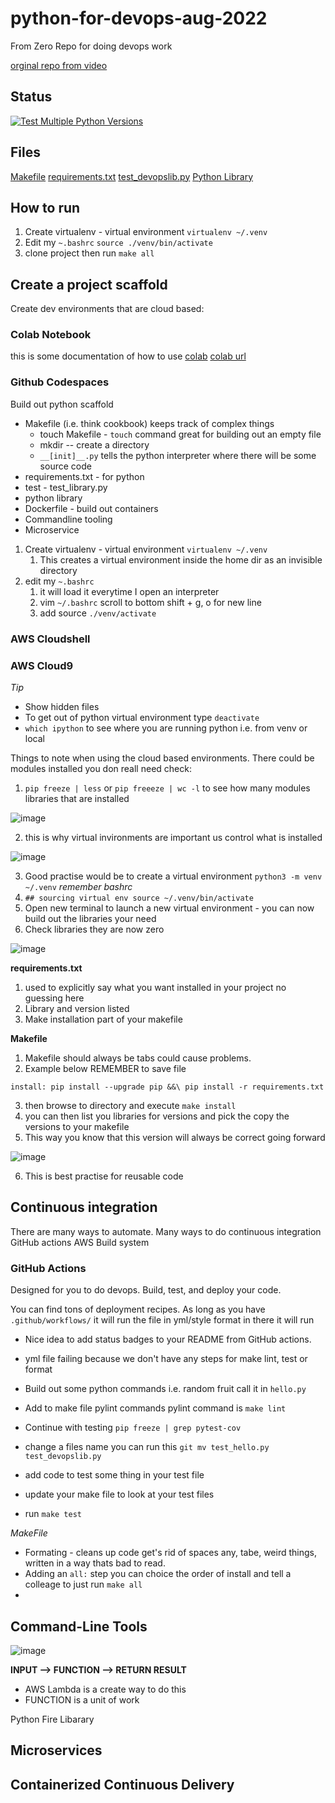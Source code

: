 # python-for-devops-aug-2022
From Zero Repo for doing devops work

[orginal repo from video](https://github.com/noahgift/python-for-devops-may-2022)

## Status

[![Test Multiple Python Versions](https://github.com/tim-webster-7D/python-for-devops-aug-2022/actions/workflows/main.yml/badge.svg)](https://github.com/tim-webster-7D/python-for-devops-aug-2022/actions/workflows/main.yml)

## Files

[Makefile](https://github.com/tim-webster-7D/python-for-devops-aug-2022/blob/main/Makefile)
[requirements.txt](https://github.com/tim-webster-7D/python-for-devops-aug-2022/blob/main/requirements.txt)
[test_devopslib.py](https://github.com/tim-webster-7D/python-for-devops-aug-2022/blob/main/test_devopslib.py)
[Python Library](https://github.com/tim-webster-7D/python-for-devops-aug-2022/tree/main/devopslib)

## How to run

1. Create virtualenv - virtual environment `virtualenv ~/.venv`
2. Edit my `~.bashrc` `source ./venv/bin/activate`
3. clone project then run `make all`

## Create a project scaffold

Create dev environments that are cloud based: 

### Colab Notebook

this is some documentation of how to use [colab](https://github.com/tim-webster-7D/python-for-devops-aug-2022/blob/main/getting_started_pthyon.ipynb)
[colab url](https://colab.research.google.com/)

### Github Codespaces

Build out python scaffold
* Makefile (i.e. think cookbook) keeps track of complex things
  * touch Makefile - `touch` command great for building out an empty file
  * mkdir -- create a directory
  * `__[init]__.py` tells the python interpreter where there will be some source code
* requirements.txt - for python
* test - test_library.py
* python library
* Dockerfile - build out containers
* Commandline tooling
* Microservice

1. Create virtualenv - virtual environment `virtualenv ~/.venv`
   1. This creates a virtual environment inside the home dir as an invisible directory
2. edit my `~.bashrc`
   1. it will load it everytime I open an interpreter
   2. vim `~/.bashrc` scroll to bottom shift + g, o for new line
   3. add source `./venv/activate`


### AWS Cloudshell
### AWS Cloud9

*Tip*
* Show hidden files 
* To get out of python virtual environment type `deactivate`
* `which ipython` to see where you are running python i.e. from venv or local

Things to note when using the cloud based environments. There could be modules installed you don reall need check:
1. `pip freeze | less` or `pip freeeze | wc -l` to see how many modules libraries that are installed 

![image](https://user-images.githubusercontent.com/32961611/183281416-29ee4163-d530-4b08-b57a-7b668a9bbd04.png)

2. this is why virtual invironments are important us control what is installed 

![image](https://user-images.githubusercontent.com/32961611/183281385-ed76b440-e485-41b7-bf63-860c3bcb3db1.png)

3. Good practise would be to create a virtual environment `python3 -m venv ~/.venv` *remember bashrc*
4. `## sourcing virtual env source ~/.venv/bin/activate`
5. Open new terminal to launch a new virtual environment - you can now build out the libraries your need
6. Check libraries they are now zero 

![image](https://user-images.githubusercontent.com/32961611/183282363-1c7ff259-3d2c-46ea-9197-ed9dc3401c70.png)

**requirements.txt**
1. used to explicitly say what you want installed in your project no guessing here
2. Library and version listed
3. Make installation part of your makefile

**Makefile**
1. Makefile should always be tabs could cause problems.
2. Example below REMEMBER to save file

`install:
	pip install --upgrade pip &&\
		pip install -r requirements.txt`

3. then browse to directory and execute `make install`
4. you can then list you libraries for versions and pick the copy the versions to your makefile
5. This way you know that this version will always be correct going forward 

![image](https://user-images.githubusercontent.com/32961611/183282908-cde137c4-5ad1-4b19-8e1b-dade93104144.png)

6. This is best practise for reusable code

## Continuous integration

There are many ways to automate. Many ways to do continuous integration 
	GitHub actions
	AWS Build system
	
### GitHub Actions

Designed for you to do devops. Build, test, and deploy your code. 

You can find tons of deployment recipes. 
As long as you have `.github/workflows/` it will run the file in yml/style format in there it will run

* Nice idea to add status badges to your README from GitHub actions. 
* yml file failing because we don't have any steps for make lint, test or format 
* Build out some python commands i.e. random fruit call it in `hello.py`
* Add to make file pylint commands 
    pylint command is `make lint`
* Continue with testing `pip freeze | grep pytest-cov`

* change a files name you can run this `git mv test_hello.py test_devopslib.py`
* add code to test some thing in your test file
* update your make file to look at your test files
* run `make test`

*MakeFile*

* Formating - cleans up code get's rid of spaces any, tabe, weird things, written in a way thats bad to read.
* Adding an `all:` step you can choice the order of install and tell a colleage to just run `make all`
* 

## Command-Line Tools

![image](https://user-images.githubusercontent.com/32961611/184176244-1ac64095-17ad-4c79-8583-40d897fd32d1.png)

**INPUT --> FUNCTION --> RETURN RESULT**

* AWS Lambda is a create way to do this
* FUNCTION is a unit of work

Python Fire Libarary




## Microservices

## Containerized Continuous Delivery
